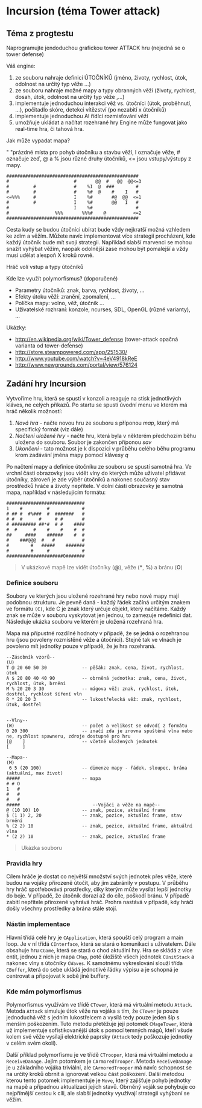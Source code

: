# Incursion (téma Tower attack)

## Téma z progtestu
Naprogramujte jendoduchou grafickou tower ATTACK hru (nejedná se o tower defense)

Váš engine:

1. ze souboru nahraje definici ÚTOČNÍKŮ (jméno, životy, rychlost, útok, odolnost na určitý typ věže ...)
2. ze souboru nahraje možné mapy a typy obranných věží (životy, rychlost, dosah, útok, odolnost na určitý typ věže ,...)
3. implementuje jednoduchou interakci věž vs. útočníci (útok, proběhnutí, ...), počitadlo skóre, detekci vítězství (po nezabití x útočníků)
4. implementuje jednoduchou AI řídící rozmisťování věží
5. umožňuje ukládat a načítat rozehrané hry
Engine může fungovat jako real-time hra, či tahová hra.

Jak může vypadat mapa?

" "prázdné místa pro pohyb útočníku a stavbu věží, I označuje věže, # označuje zeď, @ a % jsou různé druhy útočníků, <= jsou vstupy/výstupy z mapy.

 ```
#################################################
#                        #       @@  #   @@  @@<=3
#         #              #    %I  @  ###        #
#         #              #    %#  @    #    I   #
<=%%%     #              I    %#       #@  @@  <=1
#         #              I    %#       @@   I   #
#                        I    %#                #
#                 %%%       %%%#    @          <=2
#################################################    
```
Cesta kudy se budou útočníci ubírat bude vždy nejkratší možná vzhledem ke zdím a věžím. Můžete navíc implementovat více strategií procházení, kde každý útočník bude mít svoji strategii. Například slabší marvenci se mohou snažit vyhýbat věžím, naopak odolnější zase mohou být pomalejší a vždy musí udělat alespoň X kroků rovně.

Hráč volí vstup a typy útočníků

Kde lze využít polymorfismus? (doporučené)
- Parametry útočníků: znak, barva, rychlost, životy, ...
- Efekty útoku věží: zranění, zpomalení, ...
- Políčka mapy: volno, věž, útočník ...
- Uživatelské rozhraní: konzole, ncurses, SDL, OpenGL (různé varianty), ...

Ukázky:
- http://en.wikipedia.org/wiki/Tower_defense (tower-attack opačná varianta od tower-defense)
- http://store.steampowered.com/app/251530/
- http://www.youtube.com/watch?v=4eV4918kReE
- http://www.newgrounds.com/portal/view/576124

## Zadání hry Incursion
Vytvoříme hru, která se spustí v konzoli a reaguje na stisk jednotlivých kláves, ne celých příkazů. Po startu se spustí úvodní menu ve kterém má hráč několik možností:
1. *Nová hra* - načte novou hru ze souboru s příponou _map_, který má specifický formát (viz dále)
2. *Načtení uložené hry* - načte hru, která byla v některém předchozím běhu uložena do souboru. Soubor je zakončen příponou _sav_
3. *Ukončení* - tato možnost je k dispozici v průběhu celého běhu programu krom zadávání jména mapy pomocí klávesy _q_

Po načtení mapy a definice útočníku ze souboru se spustí samotná hra. Ve vrchní části obrazovky jsou vidět vlny do kterých může uživatel přidávat útočníky, zároveň je zde výběr útočníků a nakonec současný stav prostředků hráče a životy nepřítele. V dolní části obrazovky je samotná mapa, například v následujícím formátu:
```
#############################
1    #         #            #
# ## #  #%###  #  #######   #
# #  #      #     # #       #
# ######### ##*#  # #    ####
#  #      #    #    #    #  #
##     ####    ######    #  #
#    ###@@@  #   #          #
#        #   #####    #######
#        #     #            #
#####################O#######
```
> V ukázkové mapě lze vidět útočníky (__@__), věže (__\*__, __%__) a bránu (__O__)

### Definice souboru
Soubory ve kterých jsou uložené rozehrané hry nebo nové mapy mají podobnou strukturu. Je pevně daná - každý řádek začíná určitým znakem ve formátu `(C)`, kde C je znak který určuje objekt, který načítáme. Každý znak se může v souboru vyskytovat jen jednou, to zamezuje redefinici dat. Následuje ukázka souboru ve kterém je uložená rozehraná hra.

Mapa má přípustné rozdílné hodnoty v případě, že se jedná o rozehranou hru (jsou povoleny rozmístěné věže a útočníci). Stejně tak ve vlnách je povoleno mít jednotky pouze v případě, že je hra rozehraná.
```
--Zásobník vzorů--
(U)
T @ 20 60 50 30             -- pěšák: znak, cena, život, rychlost, útok
A $ 20 80 40 40 90          -- obrněná jednotka: znak, cena, život, rychlost, útok, brnění
M % 20 20 3 30              -- mágova věž: znak, rychlost, útok, dostřel, rychlost šíření vln
R * 20 20 3                 -- lukostřelecká věž: znak, rychlost, útok, dostřel


--Vlny--
(W)                         -- počet a velikost se odvodí z formátu
0 20 300                    -- značí zda je zrovna spuštěná vlna nebo ne, rychlost spawneru, zdroje dostupné pro hru
[@    ]                     -- včetně uložených jednotek
[     ]

--Mapa--
(M)
 6 5 (20 100)               -- dimenze mapy - řádek, sloupec, brána (aktuální, max život)
#####                       -- mapa
# # O
1   #
#   #
#   #
#####                           --Vojáci a věže na mapě--
@ (10 10) 10                -- znak, pozice, aktuální frame
$ (1 1) 2, 20               -- znak, pozice, aktuální frame, stav brnění
% (2 2) 10                  -- znak, pozice, aktuální frame, aktuální vlna
* (2 2) 10                  -- znak, pozice, aktuální frame
```
> Ukázka souboru
>
### Pravidla hry
Cílem hráče je dostat co největší množství svých jednotek přes věže, které budou na vojáky přirozeně útočit, aby jim zabránily v postupu. V průběhu hry hráč spotřebovává prostředky, díky kterým může vysílat lepší jednotky do boje. V případě, že útočník dorazí až do cíle, poškodí bránu. V případě zabití nepřítele přirozené vyhrává hráč. Prohra nastává v případě, kdy hráči došly všechny prostředky a brána stále stojí.

### Nástin implementace
Hlavní třídá celé hry je `CApplication`, která spouští celý program a main loop. Je v ní třídá `CInterface`, která se stará o komunikaci s uživatelem. Dále obsahuje hru `CGame`, která se stará o chod aktuální hry.
Hra se skládá z více entit, jednou z nich je mapa `CMap`, poté úložiště všech jednotek `CUnitStack` a nakonec vlny s útočníky `CWaves`. K samotnému vykreslování slouží třída `CBuffer`, která do sebe ukládá jednotlivé řádky výpisu a je schopná je centrovat a připojovat k sobě jiné buffery.

### Kde mám polymorfismus
Polymorfismus využívám ve třídě `CTower`, která má virtuální metodu `Attack`. Metoda `Attack` simuluje útok věže na vojáka s tím, že `CTower` je pouze jednoduchá věž s jedním lukostřelcem a vysílá tedy pouze jeden šíp s menším poškozením. Tuto metodu přetěžuje její potomek `CMageTower`, která už implementuje sofistikovanější útok s pomocí temných mágů, kteří všude kolem své věže vysílají elektrické paprsky (`Attack` tedy poškozuje jednotky v celém svém okolí).

Další příklad polymorfismu je ve třídě `CTrooper`, která má virtuální metodu a `ReceiveDamage`. Jejím potomkem je `CArmoredTrooper`. Metoda `ReceiveDamage` je u základního vojáka triviální, ale `CArmoredTrooper` má navíc schopnost se na určitý kroků obrnit a ignorovat velkou část poškození. Další metodou kterou tento potomek implementuje je `Move`, který zajišťuje pohyb jednotky na mapě a případnou aktualizaci jejích stavů. Obrněný voják se pohybuje co nejpřímější cestou k cíli, ale slabší jednotky využívají strategii vyhýbaní se věžím.
